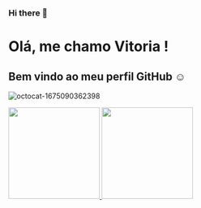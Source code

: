 ### Hi there 👋

<!--
**vitoriashapiro/vitoriashapiro** is a ✨ _special_ ✨ repository because its `README.md` (this file) appears on your GitHub profile.

Here are some ideas to get you started:

- 🔭 I’m currently working on ...
- 🌱 I’m currently learning ...

- 🤔 I’m looking for help with ...
- 💬 Ask me about ...
- 📫 How to reach me: ...
- 😄 Pronouns: ...
- ⚡ Fun fact: ...
--> 
# Olá, me chamo Vitoria ! 
## Bem vindo ao meu perfil GitHub ☺️  
![octocat-1675090362398](https://user-images.githubusercontent.com/114372178/215514836-867c725f-469a-447e-bead-858bbd66bca6.png)
<div>
<a href="https://github.com/vitoriashapiro">
<img height="180em" src="https://github-readme-stats.vercel.app/api/top-langs/?username=seu-usuário-aqui&layout=compact&langs_count=7&theme=dracula"/>
<img height="180em" src="https://github-readme-stats.vercel.app/api?username=seu-usuário-aqui&show_icons=true&theme=dracula&include_all_commits=true&count_private=true"/>
</div>
